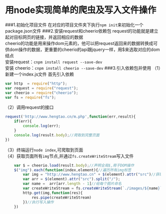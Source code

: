 # 用node实现简单的爬虫及写入文件操作
###1.初始化项目文件
在对应的项目文件夹下执行```npm init```来初始化一个package.json文件
###2.安装request和cheerio依赖包
request的功能就是建立起对目标网页的链接，并返回相应的数据<br>
cheerio的功能是用来操作dom元素的，他可以把request返回来的数据转换成可供dom操作的数据，更重要的cheerio的api跟jquery一样，用$来选取对应的dom结点<br>
安装request：```cnpm install request --save-dev```<br>
安装 cheerio：```cnpm install cheerio --save-dev```
###3.引入依赖包并使用
（1）新建一个index.js文件
首先引入依赖
```js
var http  = require("http");
var request = require("request");
var cheerio = require("cheerio");
var fs = require("fs");
```
（2）调用request的接口
```js
request('http://www.hengtao.cn/m.php',function(err,result){
    if(err){
        console.log(err);
    }
    console.log(result.body);//爬取到完整页面
})
```
（3）终端运行```node index```,可爬取到页面<br>
（4）获取页面所有```img```节点,并通过```fs.createWriteStream```写入文件
```js
	var $ = cheerio.load(result.body);//声明全局$,用于DOM操作
    $("img").each(function(index,element){//遍历所有img标签
    	var img = "http://www.hengtao.cn" + $(element).attr("src")//获取页面所有图片的完整地址
    	var arr = $(element).attr("src").split("/");
    	var name =  arr[arr.length - 1]//给每个图片命名
    	var createWriteStream = fs.createWriteStream(`./images/${name}`)//将图片写入images文件夹
		http.get(img,function(res){
			res.pipe(createWriteStream)
		})//执行写入操作		
    })
```

